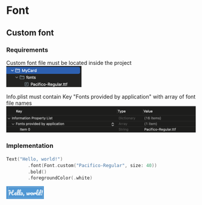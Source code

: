 # Font

## Custom font
### Requirements
Custom font file must be located inside the project  
<img src="images/1.png" width=200>

Info.plist must contain Key "Fonts provided by application" with array of font file names  
<img src="images/2.png" width=600>

### Implementation
```swift
Text("Hello, world!")
        .font(Font.custom("Pacifico-Regular", size: 40))
        .bold()
        .foregroundColor(.white)
```
<img src="images/3.png" width=100>
